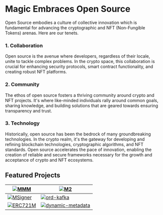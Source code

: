 # Magic Embraces Open Source

Open Source embodies a culture of collective innovation which is fundamental for advancing the cryptographic and NFT (Non-Fungible Tokens) arenas. Here are our tenets.

### 1. Collaboration

Open source is the avenue where developers, regardless of their locale, unite to tackle complex problems. In the crypto space, this collaboration is crucial for enhancing security protocols, smart contract functionality, and creating robust NFT platforms.

### 2. Community
The ethos of open source fosters a thriving community around crypto and NFT projects. It's where like-minded individuals rally around common goals, sharing knowledge, and building solutions that are geared towards ensuring transparency and trust.

### 3. Technology
Historically, open source has been the bedrock of many groundbreaking technologies. In the crypto realm, it's the gateway for developing and refining blockchain technologies, cryptographic algorithms, and NFT standards. Open source accelerates the pace of innovation, enabling the creation of reliable and secure frameworks necessary for the growth and acceptance of crypto and NFT ecosystems.


## Featured Projects

<div align="center">

| [![MMM](https://github-readme-stats.vercel.app/api/pin/?username=magicoss&theme=dracula&hide_border=true&show_icons=true&repo=mmm)](https://github.com/magicoss/mmm)             | [![M2](https://github-readme-stats.vercel.app/api/pin/?username=magicoss&theme=dracula&hide_border=true&show_icons=true&repo=m2)](https://github.com/magicoss/m2)                                           |
| -------------------------------------------------------------------------------------------------------------------------------------------------------------------------------- | ----------------------------------------------------------------------------------------------------------------------------------------------------------------------------------------------------------- |
| [![MSigner](https://github-readme-stats.vercel.app/api/pin/?username=magicoss&theme=dracula&hide_border=true&show_icons=true&repo=msigner)](https://github.com/magicoss/msigner) | [![ord-kafka](https://github-readme-stats.vercel.app/api/pin/?username=magicoss&theme=dracula&hide_border=true&show_icons=true&repo=ord-kafka)](https://github.com/magicoss/ord-kafka)                      |
| [![ERC721M](https://github-readme-stats.vercel.app/api/pin/?username=magicoss&theme=dracula&hide_border=true&show_icons=true&repo=erc721m)](https://github.com/magicoss/erc721m) | [![dynamic-metadata](https://github-readme-stats.vercel.app/api/pin/?username=magicoss&theme=dracula&hide_border=true&show_icons=true&repo=dynamic_metadata)](https://github.com/magicoss/dynamic_metadata) |

